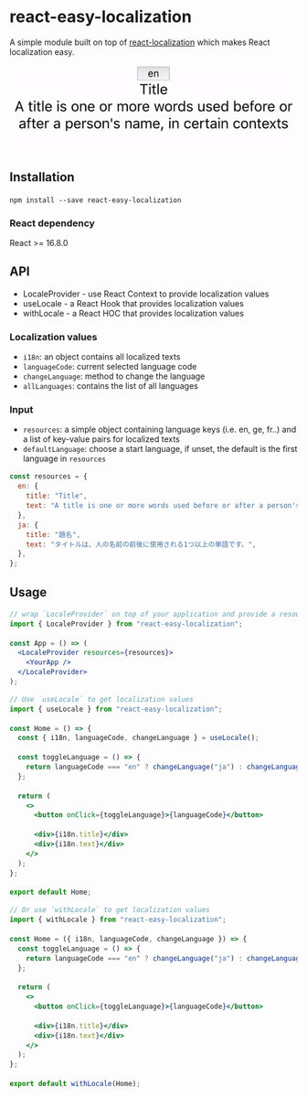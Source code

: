 # react-easy-localization

A simple module built on top of [react-localization](https://www.npmjs.com/package/react-localization) which makes React localization easy.

![Demo](./demo.gif)

## Installation

`npm install --save react-easy-localization`

### React dependency

React >= 16.8.0

## API

- LocaleProvider - use React Context to provide localization values
- useLocale - a React Hook that provides localization values
- withLocale - a React HOC that provides localization values

### Localization values

- `i18n`: an object contains all localized texts
- `languageCode`: current selected language code
- `changeLanguage`: method to change the language
- `allLanguages`: contains the list of all languages

### Input

- `resources`: a simple object containing language keys (i.e. en, ge, fr..) and a list of key-value pairs for localized texts
- `defaultLanguage`: choose a start language, if unset, the default is the first language in `resources`

```js
const resources = {
  en: {
    title: "Title",
    text: "A title is one or more words used before or after a person's name",
  },
  ja: {
    title: "題名",
    text: "タイトルは、人の名前の前後に使用される1つ以上の単語です。",
  },
};
```

## Usage

```jsx
// wrap `LocaleProvider` on top of your application and provide a resources object
import { LocaleProvider } from "react-easy-localization";

const App = () => (
  <LocaleProvider resources={resources}>
    <YourApp />
  </LocaleProvider>
);
```

```jsx
// Use `useLocale` to get localization values
import { useLocale } from "react-easy-localization";

const Home = () => {
  const { i18n, languageCode, changeLanguage } = useLocale();

  const toggleLanguage = () => {
    return languageCode === "en" ? changeLanguage("ja") : changeLanguage("en");
  };

  return (
    <>
      <button onClick={toggleLanguage}>{languageCode}</button>

      <div>{i18n.title}</div>
      <div>{i18n.text}</div>
    </>
  );
};

export default Home;
```

```jsx
// Or use `withLocale` to get localization values
import { withLocale } from "react-easy-localization";

const Home = ({ i18n, languageCode, changeLanguage }) => {
  const toggleLanguage = () => {
    return languageCode === "en" ? changeLanguage("ja") : changeLanguage("en");
  };

  return (
    <>
      <button onClick={toggleLanguage}>{languageCode}</button>

      <div>{i18n.title}</div>
      <div>{i18n.text}</div>
    </>
  );
};

export default withLocale(Home);
```
